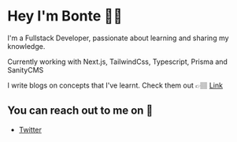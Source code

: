 # Hey I'm Bonte 👋🏽

I'm a Fullstack Developer, passionate about learning and sharing my knowledge.

Currently working with Next.js, TailwindCss, Typescript, Prisma and SanityCMS

I write blogs on concepts that I've learnt. Check them out 👉🏽 [Link](https://ineza.codes)

## You can reach out to me on 💬

- [Twitter](https://twitter.com/inezabonte)
